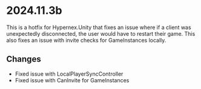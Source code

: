 # 2024.11.3b

This is a hotfix for Hypernex.Unity that fixes an issue where if a client was unexpectedly disconnected, the user would have to restart their game. This also fixes an issue with invite checks for GameInstances locally.

## Changes

+ Fixed issue with LocalPlayerSyncController
+ Fixed issue with CanInvite for GameInstances